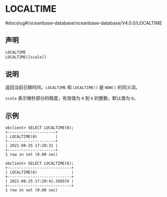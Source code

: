 LOCALTIME 
==============================
#docslug#/oceanbase-database/oceanbase-database/V4.0.0/LOCALTIME


声明 
-----------------------

```sql
LOCALTIME
LOCALTIME([scale])
```



说明 
-----------------------

返回当前日期时间。`LOCALTIME` 和 `LOCALTIME()` 是 `NOW()` 的同义词。

`scale` 表示微秒部分的精度，有效值为 `0` 到 `6` 的整数，默认值为 `0`。

示例 
-----------------------

```unknow
obclient> SELECT LOCALTIME(0);
+---------------------+
| LOCALTIME(0)        |
+---------------------+
| 2021-08-25 17:20:31 |
+---------------------+
1 row in set (0.00 sec)

obclient> SELECT LOCALTIME(6);
+----------------------------+
| LOCALTIME(6)               |
+----------------------------+
| 2021-08-25 17:20:41.358574 |
+----------------------------+
1 row in set (0.00 sec)
```


